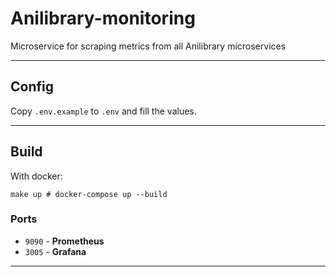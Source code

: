 # Anilibrary-monitoring

Microservice for scraping metrics from all Anilibrary microservices

---

## Config

Copy `.env.example` to `.env` and fill the values.

---

## Build
With docker:

```shell
make up # docker-compose up --build
```

### Ports

* `9090` - **Prometheus**
* `3005` - **Grafana**

---